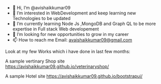 - 👋 Hi, I’m @avishaikkumar09
- 👀 I’m interested in  WebDevelopment and keep learning new Technologies to be updated 
- 🌱 I’m currently learning  Node Js ,MongoDB and Graph QL  to be more expertise in Full stack Web developement
- 💞️ I’m looking for new opportunities to grow in my career 
- 📫 How to reach me   Email: avaishaikkumar09@gmail.com 

Look at my few Works which i have done in last few months: 

 A  sample vertinary Shop site
https://avishaikkumar09.github.io/veterinaryshop/


A sample Hotel site
https://avishaikkumar09.github.io/bootstrapui/


<!---
avishaikkumar09/avishaikkumar09 is a ✨ special ✨ repository because its `README.md` (this file) appears on your GitHub profile.
You can click the Preview link to take a look at your changes.
--->
